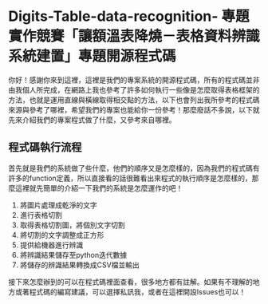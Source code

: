 # Digits-Table-data-recognition- 專題實作競賽「讓額溫表降燒－表格資料辨識系統建置」專題開源程式碼

你好！感謝你來到這裡，這裡是我們的專案系統的開源程式碼，所有的程式碼並非由我個人所完成，在網路上我也參考了許多如何執行一些像是怎麼取得表格框架的方法，也就是運用直線與橫線取得相交點的方法，以下也會列出我所參考的程式碼來源與參考了哪裡，希望我們的專案也能給你一份參考！那麼廢話不多說，以下就先來介紹我們的專案程式做了什麼，又參考來自哪裡。

## 程式碼執行流程

首先就是我們的系統做了些什麼，他們的順序又是怎麼樣的，因為我們的程式碼有許多的function定義，所以直接看的話很難看出來程式的執行順序是怎麼樣的，那麼這裡就先簡單的介紹一下我們的系統是怎麼運作的吧！

1.    將圖片處理成乾淨的文字
2.    進行表格切割
3.    取得表格切割圖，將個別文字切割
4.    將切割的文字調整成正方形
5.    提供給機器進行辨識
6.    將辨識結果儲存至python迭代數據
7.    將儲存的辨識結果轉換成CSV檔並輸出

接下來怎麼辦到的可以在程式碼裡面查看，很多地方都有註解。如果有不理解的地方或著程式碼的編寫建議，可以選擇私訊我，或者在這裡開設Issues也可以！
